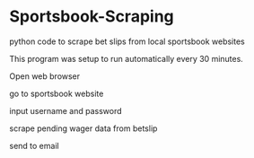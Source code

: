 # Sportsbook-Scraping
python code to scrape bet slips from local sportsbook websites

This program was setup to run automatically every 30 minutes. 

Open web browser

go to sportsbook website

input username and password

scrape pending wager data from betslip 

send to email 
